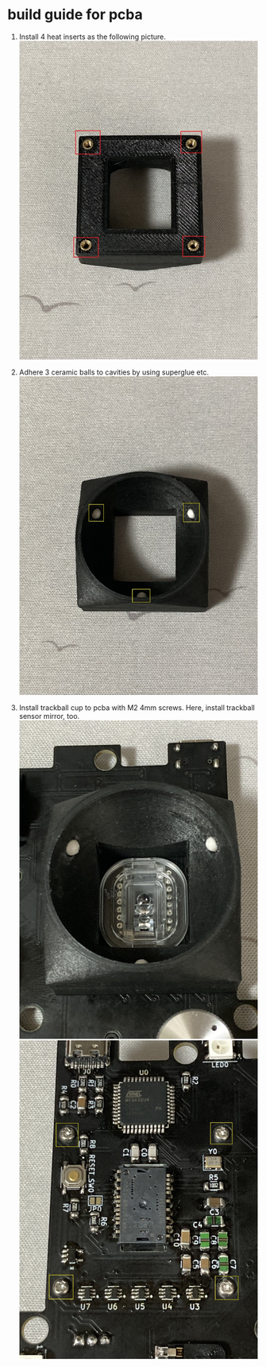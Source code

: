 # build guide for pcba
1. Install 4 heat inserts as the following picture.
    ![trackball-cup-01](https://github.com/bbrfkr/dynamis-keyboard/blob/images/images/trackball-cup-01.jpg?raw=true)

2. Adhere 3 ceramic balls to cavities by using superglue etc.
    ![trackball-cup-02](https://github.com/bbrfkr/dynamis-keyboard/blob/images/images/trackball-cup-02.jpg?raw=true)

3. Install trackball cup to pcba with M2 4mm screws. Here, install trackball sensor mirror, too.
    ![trackball-cup-03](https://github.com/bbrfkr/dynamis-keyboard/blob/images/images/trackball-cup-03.jpg?raw=true)
    ![trackball-cup-04](https://github.com/bbrfkr/dynamis-keyboard/blob/images/images/trackball-cup-04.jpg?raw=true)
